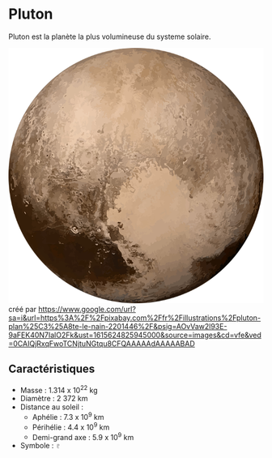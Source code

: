 # Pluton

Pluton est la planète la plus volumineuse du systeme solaire.

![Icone de mercure](pluton.png)
créé par <https://www.google.com/url?sa=i&url=https%3A%2F%2Fpixabay.com%2Ffr%2Fillustrations%2Fpluton-plan%25C3%25A8te-le-nain-2201446%2F&psig=AOvVaw2l93E-9aFEK40N7IalO2Fk&ust=1615624825945000&source=images&cd=vfe&ved=0CAIQjRxqFwoTCNjtuNGtqu8CFQAAAAAdAAAAABAD>

## Caractéristiques

- Masse : 1.314 x 10<sup>22</sup> kg
- Diamètre : 2 372 km
- Distance au soleil :
  - Aphélie : 7.3 x 10<sup>9</sup> km
  - Périhélie : 4.4 x 10<sup>9</sup> km
  - Demi-grand axe : 5.9 x 10<sup>9</sup> km
- Symbole : &#x2647;

